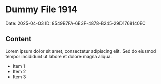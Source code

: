 # Dummy File 1914

Date: 2025-04-03
ID: 8549B7FA-6E3F-4878-B245-29D1768140EC

## Content

Lorem ipsum dolor sit amet, consectetur adipiscing elit.
Sed do eiusmod tempor incididunt ut labore et dolore magna aliqua.

* Item 1
* Item 2
* Item 3

